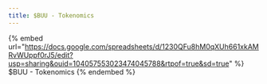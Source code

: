 ```yaml
---
title: $BUU - Tokenomics
---
```


{% embed url="https://docs.google.com/spreadsheets/d/1230QFu8hM0qXUh661xkAMRvWUppf0rJ5/edit?usp=sharing&ouid=104057553023474045788&rtpof=true&sd=true" %}
$BUU - Tokenomics
{% endembed %}
